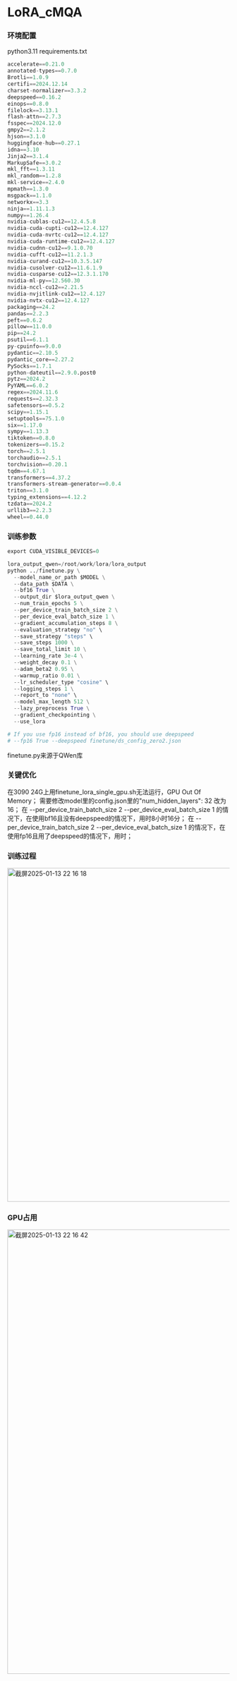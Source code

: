# LoRA_cMQA
### 环境配置
python3.11
requirements.txt
```python 
accelerate==0.21.0
annotated-types==0.7.0
Brotli==1.0.9
certifi==2024.12.14
charset-normalizer==3.3.2
deepspeed==0.16.2
einops==0.8.0
filelock==3.13.1
flash-attn==2.7.3
fsspec==2024.12.0
gmpy2==2.1.2
hjson==3.1.0
huggingface-hub==0.27.1
idna==3.10
Jinja2==3.1.4
MarkupSafe==3.0.2
mkl_fft==1.3.11
mkl_random==1.2.8
mkl-service==2.4.0
mpmath==1.3.0
msgpack==1.1.0
networkx==3.3
ninja==1.11.1.3
numpy==1.26.4
nvidia-cublas-cu12==12.4.5.8
nvidia-cuda-cupti-cu12==12.4.127
nvidia-cuda-nvrtc-cu12==12.4.127
nvidia-cuda-runtime-cu12==12.4.127
nvidia-cudnn-cu12==9.1.0.70
nvidia-cufft-cu12==11.2.1.3
nvidia-curand-cu12==10.3.5.147
nvidia-cusolver-cu12==11.6.1.9
nvidia-cusparse-cu12==12.3.1.170
nvidia-ml-py==12.560.30
nvidia-nccl-cu12==2.21.5
nvidia-nvjitlink-cu12==12.4.127
nvidia-nvtx-cu12==12.4.127
packaging==24.2
pandas==2.2.3
peft==0.6.2
pillow==11.0.0
pip==24.2
psutil==6.1.1
py-cpuinfo==9.0.0
pydantic==2.10.5
pydantic_core==2.27.2
PySocks==1.7.1
python-dateutil==2.9.0.post0
pytz==2024.2
PyYAML==6.0.2
regex==2024.11.6
requests==2.32.3
safetensors==0.5.2
scipy==1.15.1
setuptools==75.1.0
six==1.17.0
sympy==1.13.3
tiktoken==0.8.0
tokenizers==0.15.2
torch==2.5.1
torchaudio==2.5.1
torchvision==0.20.1
tqdm==4.67.1
transformers==4.37.2
transformers-stream-generator==0.0.4
triton==3.1.0
typing_extensions==4.12.2
tzdata==2024.2
urllib3==2.2.3
wheel==0.44.0
```
### 训练参数
```python
export CUDA_VISIBLE_DEVICES=0

lora_output_qwen=/root/work/lora/lora_output
python ../finetune.py \
  --model_name_or_path $MODEL \
  --data_path $DATA \
  --bf16 True \
  --output_dir $lora_output_qwen \
  --num_train_epochs 5 \
  --per_device_train_batch_size 2 \
  --per_device_eval_batch_size 1 \
  --gradient_accumulation_steps 8 \
  --evaluation_strategy "no" \
  --save_strategy "steps" \
  --save_steps 1000 \
  --save_total_limit 10 \
  --learning_rate 3e-4 \
  --weight_decay 0.1 \
  --adam_beta2 0.95 \
  --warmup_ratio 0.01 \
  --lr_scheduler_type "cosine" \
  --logging_steps 1 \
  --report_to "none" \
  --model_max_length 512 \
  --lazy_preprocess True \
  --gradient_checkpointing \
  --use_lora

# If you use fp16 instead of bf16, you should use deepspeed
# --fp16 True --deepspeed finetune/ds_config_zero2.json
```
finetune.py来源于QWen库


### 关键优化
在3090 24G上用finetune_lora_single_gpu.sh无法运行，GPU Out Of Memory； 需要修改model里的config.json里的"num_hidden_layers": 32 改为16；
在  --per_device_train_batch_size 2  --per_device_eval_batch_size 1 的情况下，在使用bf16且没有deepspeed的情况下，用时8小时16分；
在  --per_device_train_batch_size 2  --per_device_eval_batch_size 1 的情况下，在使用fp16且用了deepspeed的情况下，用时；



### 训练过程
<img width="757" alt="截屏2025-01-13 22 16 18" src="https://github.com/user-attachments/assets/5d593f1f-e045-4a75-b91d-17b36aaa8ece" />

### GPU占用
<img width="1008" alt="截屏2025-01-13 22 16 42" src="https://github.com/user-attachments/assets/c2da1851-50cd-4105-b9e8-6aad984c863c" />



